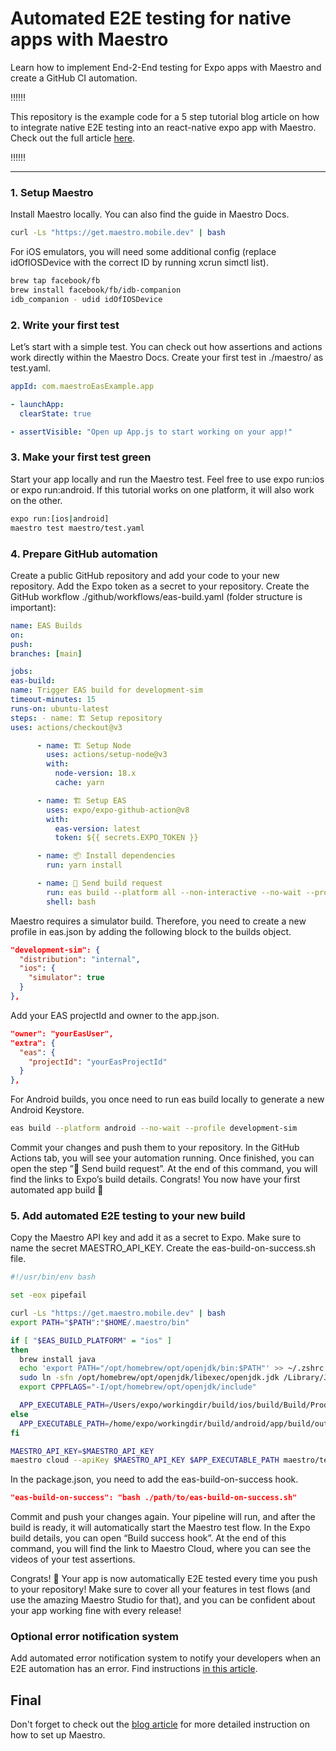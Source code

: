 # Automated E2E testing for native apps with Maestro

Learn how to implement End-2-End testing for Expo apps with Maestro and create a GitHub CI automation.

‼️‼️‼️

This repository is the example code for a 5 step tutorial blog article on how to integrate native E2E testing into an react-native expo app with Maestro. Check out the full article [here](https://medium.com/lingvano/native-e2e-testing-with-maestro-and-expo-14e9e9b0f0fe).

‼️‼️‼️

---

### 1. Setup Maestro

Install Maestro locally. You can also find the guide in Maestro Docs.

```sh
curl -Ls "https://get.maestro.mobile.dev" | bash
```

For iOS emulators, you will need some additional config (replace idOfIOSDevice with the correct ID by running xcrun simctl list).

```sh
brew tap facebook/fb
brew install facebook/fb/idb-companion
idb_companion - udid idOfIOSDevice
```

### 2. Write your first test

Let’s start with a simple test. You can check out how assertions and actions work directly within the Maestro Docs. Create your first test in ./maestro/ as test.yaml.

```yaml
appId: com.maestroEasExample.app

- launchApp:
  clearState: true

- assertVisible: "Open up App.js to start working on your app!"
```

### 3. Make your first test green

Start your app locally and run the Maestro test. Feel free to use expo run:ios or expo run:android. If this tutorial works on one platform, it will also work on the other.

```sh
expo run:[ios|android]
maestro test maestro/test.yaml
```

### 4. Prepare GitHub automation

Create a public GitHub repository and add your code to your new repository. Add the Expo token as a secret to your repository. Create the GitHub workflow ./github/workflows/eas-build.yaml (folder structure is important):

```yaml
name: EAS Builds
on:
push:
branches: [main]

jobs:
eas-build:
name: Trigger EAS build for development-sim
timeout-minutes: 15
runs-on: ubuntu-latest
steps: - name: 🏗 Setup repository
uses: actions/checkout@v3

      - name: 🏗 Setup Node
        uses: actions/setup-node@v3
        with:
          node-version: 18.x
          cache: yarn

      - name: 🏗 Setup EAS
        uses: expo/expo-github-action@v8
        with:
          eas-version: latest
          token: ${{ secrets.EXPO_TOKEN }}

      - name: 📦 Install dependencies
        run: yarn install

      - name: 🚀 Send build request
        run: eas build --platform all --non-interactive --no-wait --profile development-sim
        shell: bash
```

Maestro requires a simulator build. Therefore, you need to create a new profile in eas.json by adding the following block to the builds object.

```json
"development-sim": {
  "distribution": "internal",
  "ios": {
    "simulator": true
  }
},
```

Add your EAS projectId and owner to the app.json.

```json
"owner": "yourEasUser",
"extra": {
  "eas": {
    "projectId": "yourEasProjectId"
  }
},
```

For Android builds, you once need to run eas build locally to generate a new Android Keystore.

```sh
eas build --platform android --no-wait --profile development-sim
```

Commit your changes and push them to your repository. In the GitHub Actions tab, you will see your automation running. Once finished, you can open the step ”🚀 Send build request”. At the end of this command, you will find the links to Expo’s build details. Congrats! You now have your first automated app build 🎉

### 5. Add automated E2E testing to your new build

Copy the Maestro API key and add it as a secret to Expo. Make sure to name the secret MAESTRO_API_KEY. Create the eas-build-on-success.sh file.

```sh
#!/usr/bin/env bash

set -eox pipefail

curl -Ls "https://get.maestro.mobile.dev" | bash
export PATH="$PATH":"$HOME/.maestro/bin"

if [ "$EAS_BUILD_PLATFORM" = "ios" ]
then
  brew install java
  echo 'export PATH="/opt/homebrew/opt/openjdk/bin:$PATH"' >> ~/.zshrc
  sudo ln -sfn /opt/homebrew/opt/openjdk/libexec/openjdk.jdk /Library/Java/JavaVirtualMachines/openjdk.jdk
  export CPPFLAGS="-I/opt/homebrew/opt/openjdk/include"

  APP_EXECUTABLE_PATH=/Users/expo/workingdir/build/ios/build/Build/Products/Release-iphonesimulator/MaestroEasExample.app
else
  APP_EXECUTABLE_PATH=/home/expo/workingdir/build/android/app/build/outputs/apk/release/app-release.apk
fi

MAESTRO_API_KEY=$MAESTRO_API_KEY
maestro cloud --apiKey $MAESTRO_API_KEY $APP_EXECUTABLE_PATH maestro/test.yaml
```

In the package.json, you need to add the eas-build-on-success hook.

```json
"eas-build-on-success": "bash ./path/to/eas-build-on-success.sh"
```

Commit and push your changes again. Your pipeline will run, and after the build is ready, it will automatically start the Maestro test flow. In the Expo build details, you can open “Build success hook”. At the end of this command, you will find the link to Maestro Cloud, where you can see the videos of your test assertions.

Congrats! 🥳 Your app is now automatically E2E tested every time you push to your repository! Make sure to cover all your features in test flows (and use the amazing Maestro Studio for that), and you can be confident about your app working fine with every release!

### Optional error notification system

Add automated error notification system to notify your developers when an E2E automation has an error. Find instructions [in this article](https://medium.com/lingvano/native-e2e-testing-with-maestro-and-expo-14e9e9b0f0fe).

## Final

Don't forget to check out the [blog article](https://medium.com/lingvano/native-e2e-testing-with-maestro-and-expo-14e9e9b0f0fe) for more detailed instruction on how to set up Maestro.
